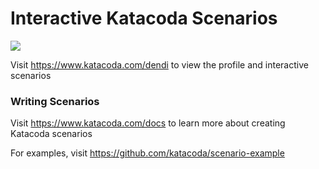 # Interactive Katacoda Scenarios

[![](http://shields.katacoda.com/katacoda/dendi/count.svg)](https://www.katacoda.com/dendi "Get your profile on Katacoda.com")

Visit https://www.katacoda.com/dendi to view the profile and interactive scenarios

### Writing Scenarios
Visit https://www.katacoda.com/docs to learn more about creating Katacoda scenarios

For examples, visit https://github.com/katacoda/scenario-example
